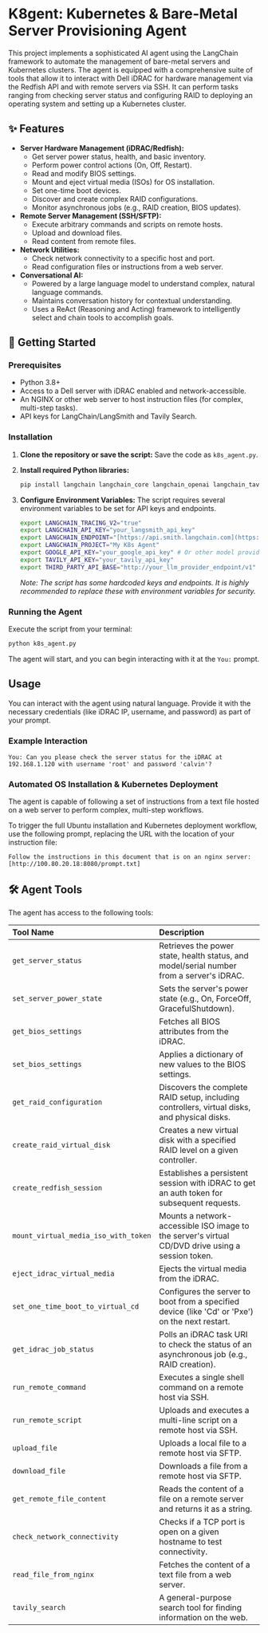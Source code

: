 # K8gent: Kubernetes & Bare-Metal Server Provisioning Agent

This project implements a sophisticated AI agent using the LangChain framework to automate the management of bare-metal servers and Kubernetes clusters. The agent is equipped with a comprehensive suite of tools that allow it to interact with Dell iDRAC for hardware management via the Redfish API and with remote servers via SSH. It can perform tasks ranging from checking server status and configuring RAID to deploying an operating system and setting up a Kubernetes cluster.

## ✨ Features

* **Server Hardware Management (iDRAC/Redfish):**
    * Get server power status, health, and basic inventory.
    * Perform power control actions (On, Off, Restart).
    * Read and modify BIOS settings.
    * Mount and eject virtual media (ISOs) for OS installation.
    * Set one-time boot devices.
    * Discover and create complex RAID configurations.
    * Monitor asynchronous jobs (e.g., RAID creation, BIOS updates).
* **Remote Server Management (SSH/SFTP):**
    * Execute arbitrary commands and scripts on remote hosts.
    * Upload and download files.
    * Read content from remote files.
* **Network Utilities:**
    * Check network connectivity to a specific host and port.
    * Read configuration files or instructions from a web server.
* **Conversational AI:**
    * Powered by a large language model to understand complex, natural language commands.
    * Maintains conversation history for contextual understanding.
    * Uses a ReAct (Reasoning and Acting) framework to intelligently select and chain tools to accomplish goals.

## 🚀 Getting Started

### Prerequisites

* Python 3.8+
* Access to a Dell server with iDRAC enabled and network-accessible.
* An NGINX or other web server to host instruction files (for complex, multi-step tasks).
* API keys for LangChain/LangSmith and Tavily Search.

### Installation

1.  **Clone the repository or save the script:**
    Save the code as `k8s_agent.py`.

2.  **Install required Python libraries:**
    ```bash
    pip install langchain langchain_core langchain_openai langchain_tavily langgraph redfish paramiko requests
    ```

3.  **Configure Environment Variables:**
    The script requires several environment variables to be set for API keys and endpoints.
    ```bash
    export LANGCHAIN_TRACING_V2="true"
    export LANGCHAIN_API_KEY="your_langsmith_api_key"
    export LANGCHAIN_ENDPOINT="[https://api.smith.langchain.com](https://api.smith.langchain.com)"
    export LANGCHAIN_PROJECT="My K8s Agent"
    export GOOGLE_API_KEY="your_google_api_key" # Or other model provider
    export TAVILY_API_KEY="your_tavily_api_key"
    export THIRD_PARTY_API_BASE="http://your_llm_provider_endpoint/v1"
    ```
    *Note: The script has some hardcoded keys and endpoints. It is highly recommended to replace these with environment variables for security.*

### Running the Agent

Execute the script from your terminal:
```bash
python k8s_agent.py
```
The agent will start, and you can begin interacting with it at the `You:` prompt.

## Usage

You can interact with the agent using natural language. Provide it with the necessary credentials (like iDRAC IP, username, and password) as part of your prompt.

### Example Interaction
```
You: Can you please check the server status for the iDRAC at 192.168.1.120 with username 'root' and password 'calvin'?
```

### Automated OS Installation & Kubernetes Deployment

The agent is capable of following a set of instructions from a text file hosted on a web server to perform complex, multi-step workflows.

To trigger the full Ubuntu installation and Kubernetes deployment workflow, use the following prompt, replacing the URL with the location of your instruction file:
```
Follow the instructions in this document that is on an nginx server: [http://100.80.20.18:8080/prompt.txt]
```

## 🛠️ Agent Tools

The agent has access to the following tools:

| Tool Name | Description |
| :--- | :--- |
| `get_server_status` | Retrieves the power state, health status, and model/serial number from a server's iDRAC. |
| `set_server_power_state` | Sets the server's power state (e.g., On, ForceOff, GracefulShutdown). |
| `get_bios_settings` | Fetches all BIOS attributes from the iDRAC. |
| `set_bios_settings` | Applies a dictionary of new values to the BIOS settings. |
| `get_raid_configuration` | Discovers the complete RAID setup, including controllers, virtual disks, and physical disks. |
| `create_raid_virtual_disk` | Creates a new virtual disk with a specified RAID level on a given controller. |
| `create_redfish_session` | Establishes a persistent session with iDRAC to get an auth token for subsequent requests. |
| `mount_virtual_media_iso_with_token` | Mounts a network-accessible ISO image to the server's virtual CD/DVD drive using a session token. |
| `eject_idrac_virtual_media` | Ejects the virtual media from the iDRAC. |
| `set_one_time_boot_to_virtual_cd` | Configures the server to boot from a specified device (like 'Cd' or 'Pxe') on the next restart. |
| `get_idrac_job_status` | Polls an iDRAC task URI to check the status of an asynchronous job (e.g., RAID creation). |
| `run_remote_command` | Executes a single shell command on a remote host via SSH. |
| `run_remote_script` | Uploads and executes a multi-line script on a remote host via SSH. |
| `upload_file` | Uploads a local file to a remote host via SFTP. |
| `download_file` | Downloads a file from a remote host via SFTP. |
| `get_remote_file_content` | Reads the content of a file on a remote server and returns it as a string. |
| `check_network_connectivity` | Checks if a TCP port is open on a given hostname to test connectivity. |
| `read_file_from_nginx` | Fetches the content of a text file from a web server. |
| `tavily_search` | A general-purpose search tool for finding information on the web. |

